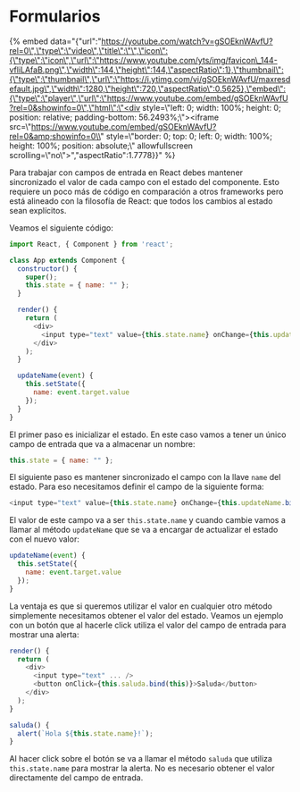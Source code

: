# Formularios

{% embed data="{\"url\":\"https://youtube.com/watch?v=gSOEknWAvfU?rel=0\",\"type\":\"video\",\"title\":\"\",\"icon\":{\"type\":\"icon\",\"url\":\"https://www.youtube.com/yts/img/favicon\_144-vfliLAfaB.png\",\"width\":144,\"height\":144,\"aspectRatio\":1},\"thumbnail\":{\"type\":\"thumbnail\",\"url\":\"https://i.ytimg.com/vi/gSOEknWAvfU/maxresdefault.jpg\",\"width\":1280,\"height\":720,\"aspectRatio\":0.5625},\"embed\":{\"type\":\"player\",\"url\":\"https://www.youtube.com/embed/gSOEknWAvfU?rel=0&showinfo=0\",\"html\":\"<div style=\\"left: 0; width: 100%; height: 0; position: relative; padding-bottom: 56.2493%;\\"><iframe src=\\"https://www.youtube.com/embed/gSOEknWAvfU?rel=0&amp;showinfo=0\\" style=\\"border: 0; top: 0; left: 0; width: 100%; height: 100%; position: absolute;\\" allowfullscreen scrolling=\\"no\\"></iframe></div>\",\"aspectRatio\":1.7778}}" %}

  
 Para trabajar con campos de entrada en React debes mantener sincronizado el valor de cada campo con el estado del componente. Esto requiere un poco más de código en comparación a otros frameworks pero está alineado con la filosofía de React: que todos los cambios al estado sean explícitos.

Veamos el siguiente código:

```javascript
import React, { Component } from 'react';

class App extends Component {
  constructor() {
    super();
    this.state = { name: "" };
  }

  render() {
    return (
      <div>
        <input type="text" value={this.state.name} onChange={this.updateName.bind(this)} />
      </div>
    );
  }

  updateName(event) {
    this.setState({
      name: event.target.value
    });
  }
}
```

El primer paso es inicializar el estado. En este caso vamos a tener un único campo de entrada que va a almacenar un nombre:

```javascript
this.state = { name: "" };
```

El siguiente paso es mantener sincronizado el campo con la llave `name` del estado. Para eso necesitamos definir el campo de la siguiente forma:

```javascript
<input type="text" value={this.state.name} onChange={this.updateName.bind(this)} />
```

El valor de este campo va a ser `this.state.name` y cuando cambie vamos a llamar al método `updateName` que se va a encargar de actualizar el estado con el nuevo valor:

```javascript
updateName(event) {
  this.setState({
    name: event.target.value
  });
}
```

La ventaja es que si queremos utilizar el valor en cualquier otro método simplemente necesitamos obtener el valor del estado. Veamos un ejemplo con un botón que al hacerle click utiliza el valor del campo de entrada para mostrar una alerta:

```javascript
render() {
  return (
    <div>
      <input type="text" ... />
      <button onClick={this.saluda.bind(this)}>Saluda</button>
    </div>
  );
}

saluda() {
  alert(`Hola ${this.state.name}!`);
}
```

Al hacer click sobre el botón se va a llamar el método `saluda` que utiliza `this.state.name` para mostrar la alerta. No es necesario obtener el valor directamente del campo de entrada.

